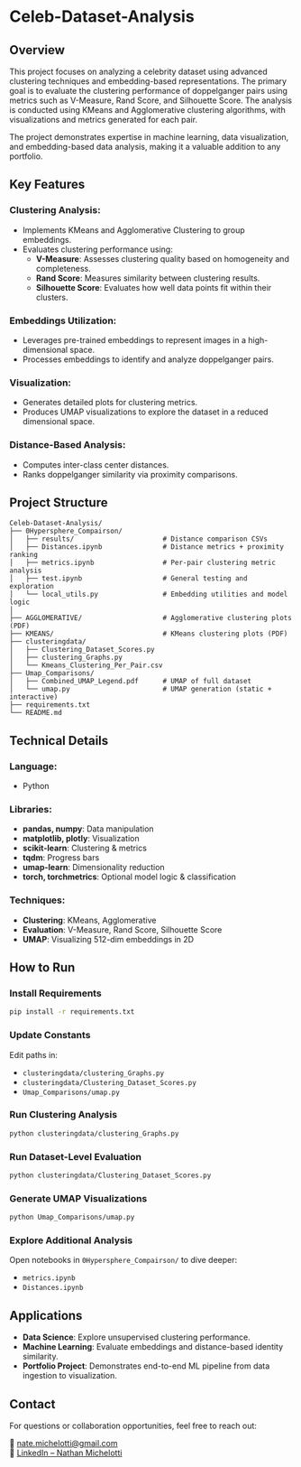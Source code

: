 # Celeb-Dataset-Analysis

## Overview

This project focuses on analyzing a celebrity dataset using advanced clustering techniques and embedding-based representations. The primary goal is to evaluate the clustering performance of doppelganger pairs using metrics such as V-Measure, Rand Score, and Silhouette Score. The analysis is conducted using KMeans and Agglomerative clustering algorithms, with visualizations and metrics generated for each pair.

The project demonstrates expertise in machine learning, data visualization, and embedding-based data analysis, making it a valuable addition to any portfolio.

## Key Features

### Clustering Analysis:
- Implements KMeans and Agglomerative Clustering to group embeddings.
- Evaluates clustering performance using:
  - **V-Measure**: Assesses clustering quality based on homogeneity and completeness.
  - **Rand Score**: Measures similarity between clustering results.
  - **Silhouette Score**: Evaluates how well data points fit within their clusters.

### Embeddings Utilization:
- Leverages pre-trained embeddings to represent images in a high-dimensional space.
- Processes embeddings to identify and analyze doppelganger pairs.

### Visualization:
- Generates detailed plots for clustering metrics.
- Produces UMAP visualizations to explore the dataset in a reduced dimensional space.

### Distance-Based Analysis:
- Computes inter-class center distances.
- Ranks doppelganger similarity via proximity comparisons.

## Project Structure

```
Celeb-Dataset-Analysis/
├── 0Hypersphere_Compairson/
│   ├── results/                      # Distance comparison CSVs
│   ├── Distances.ipynb               # Distance metrics + proximity ranking
│   ├── metrics.ipynb                 # Per-pair clustering metric analysis
│   ├── test.ipynb                    # General testing and exploration
│   └── local_utils.py                # Embedding utilities and model logic
│
├── AGGLOMERATIVE/                    # Agglomerative clustering plots (PDF)
├── KMEANS/                           # KMeans clustering plots (PDF)
├── clusteringdata/
│   ├── Clustering_Dataset_Scores.py
│   ├── clustering_Graphs.py
│   └── Kmeans_Clustering_Per_Pair.csv
├── Umap_Comparisons/
│   ├── Combined_UMAP_Legend.pdf      # UMAP of full dataset
│   └── umap.py                       # UMAP generation (static + interactive)
├── requirements.txt
└── README.md
```

## Technical Details

### Language:
- Python

### Libraries:
- **pandas, numpy**: Data manipulation
- **matplotlib, plotly**: Visualization
- **scikit-learn**: Clustering & metrics
- **tqdm**: Progress bars
- **umap-learn**: Dimensionality reduction
- **torch, torchmetrics**: Optional model logic & classification

### Techniques:
- **Clustering**: KMeans, Agglomerative
- **Evaluation**: V-Measure, Rand Score, Silhouette Score
- **UMAP**: Visualizing 512-dim embeddings in 2D

## How to Run

### Install Requirements
```bash
pip install -r requirements.txt
```

### Update Constants
Edit paths in:
- `clusteringdata/clustering_Graphs.py`
- `clusteringdata/Clustering_Dataset_Scores.py`
- `Umap_Comparisons/umap.py`

### Run Clustering Analysis
```bash
python clusteringdata/clustering_Graphs.py
```

### Run Dataset-Level Evaluation
```bash
python clusteringdata/Clustering_Dataset_Scores.py
```

### Generate UMAP Visualizations
```bash
python Umap_Comparisons/umap.py
```

### Explore Additional Analysis
Open notebooks in `0Hypersphere_Compairson/` to dive deeper:
- `metrics.ipynb`
- `Distances.ipynb`

## Applications

- **Data Science**: Explore unsupervised clustering performance.
- **Machine Learning**: Evaluate embeddings and distance-based identity similarity.
- **Portfolio Project**: Demonstrates end-to-end ML pipeline from data ingestion to visualization.

## Contact

For questions or collaboration opportunities, feel free to reach out:

📧 nate.michelotti@gmail.com  
🔗 [LinkedIn – Nathan Michelotti](https://www.linkedin.com/in/nathan-michelotti/)

